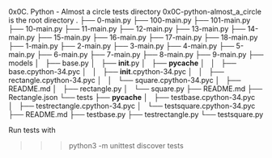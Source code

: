 0x0C. Python - Almost a circle
tests directory
0x0C-python-almost_a_circle is the root directory
.
├── 0-main.py
├── 100-main.py
├── 101-main.py
├── 10-main.py
├── 11-main.py
├── 12-main.py
├── 13-main.py
├── 14-main.py
├── 15-main.py
├── 16-main.py
├── 17-main.py
├── 18-main.py
├── 1-main.py
├── 2-main.py
├── 3-main.py
├── 4-main.py
├── 5-main.py
├── 6-main.py
├── 7-main.py
├── 8-main.py
├── 9-main.py
├── models
│   ├── base.py
│   ├── __init__.py
│   ├── __pycache__
│   │   ├── base.cpython-34.pyc
│   │   ├── __init__.cpython-34.pyc
│   │   ├── rectangle.cpython-34.pyc
│   │   └── square.cpython-34.pyc
│   ├── README.md
│   ├── rectangle.py
│   └── square.py
├── README.md
├── Rectangle.json
└── tests
    ├── __pycache__
    │   ├── testbase.cpython-34.pyc
    │   ├── testrectangle.cpython-34.pyc
    │   └── testsquare.cpython-34.pyc
    ├── README.md
    ├── testbase.py
    ├── testrectangle.py
    └── testsquare.py


Run tests with
>>>python3 -m unittest discover tests
